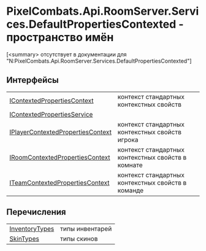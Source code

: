 # PixelCombats.Api.RoomServer.Services.DefaultPropertiesContexted - пространство имён


\[&lt;summary&gt; отсутствует в документации для "N:PixelCombats.Api.RoomServer.Services.DefaultPropertiesContexted"\]



## Интерфейсы
<table>
<tr>
<td><a href="28a70a07-01d2-1fac-77fc-a5d48d8d06d2">IContextedPropertiesContext</a></td>
<td>контекст стандартных контекстных свойств</td></tr>
<tr>
<td><a href="02b319ed-c1b1-b67e-c16a-3f7a4d52deac">IContextedPropertiesService</a></td>
<td> </td></tr>
<tr>
<td><a href="eb5f525b-6c00-9edb-582c-4abe22e4dab8">IPlayerContextedPropertiesContext</a></td>
<td>контекст стандартных контекстных свойств игрока</td></tr>
<tr>
<td><a href="d3919c20-aa20-b598-d31b-315308f5c620">IRoomContextedPropertiesContext</a></td>
<td>контекст стандартных контекстных свойств в комнате</td></tr>
<tr>
<td><a href="75c99995-17d9-0c4b-a57c-756a3680424c">ITeamContextedPropertiesContext</a></td>
<td>контекст стандартных контекстных свойств в команде</td></tr>
</table>

## Перечисления
<table>
<tr>
<td><a href="dfec7733-bc5d-ee24-3b6e-6add98e459f3">InventoryTypes</a></td>
<td>типы инвентарей</td></tr>
<tr>
<td><a href="87a09b6e-0765-8008-d53f-420e0e33b446">SkinTypes</a></td>
<td>типы скинов</td></tr>
</table>